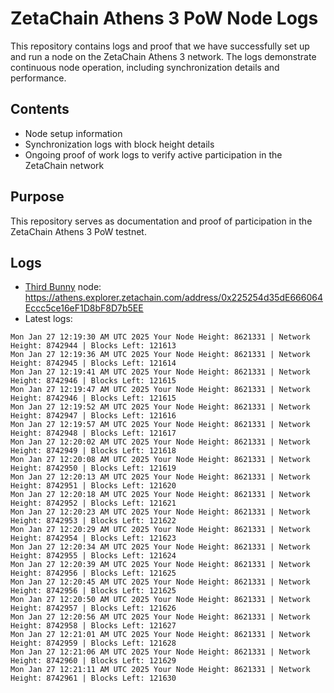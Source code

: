 # ZetaChain Athens 3 PoW Node Logs
This repository contains logs and proof that we have successfully set up and run a node on the ZetaChain Athens 3 network. The logs demonstrate continuous node operation, including synchronization details and performance.

## Contents
- Node setup information
- Synchronization logs with block height details
- Ongoing proof of work logs to verify active participation in the ZetaChain network

## Purpose
This repository serves as documentation and proof of participation in the ZetaChain Athens 3 PoW testnet.

## Logs

- [Third Bunny](https://thirdbunny.xyz/) node: https://athens.explorer.zetachain.com/address/0x225254d35dE666064Eccc5ce16eF1D8bF8D7b5EE
- Latest logs:
```
Mon Jan 27 12:19:30 AM UTC 2025 Your Node Height: 8621331 | Network Height: 8742944 | Blocks Left: 121613
Mon Jan 27 12:19:36 AM UTC 2025 Your Node Height: 8621331 | Network Height: 8742945 | Blocks Left: 121614
Mon Jan 27 12:19:41 AM UTC 2025 Your Node Height: 8621331 | Network Height: 8742946 | Blocks Left: 121615
Mon Jan 27 12:19:47 AM UTC 2025 Your Node Height: 8621331 | Network Height: 8742946 | Blocks Left: 121615
Mon Jan 27 12:19:52 AM UTC 2025 Your Node Height: 8621331 | Network Height: 8742947 | Blocks Left: 121616
Mon Jan 27 12:19:57 AM UTC 2025 Your Node Height: 8621331 | Network Height: 8742948 | Blocks Left: 121617
Mon Jan 27 12:20:02 AM UTC 2025 Your Node Height: 8621331 | Network Height: 8742949 | Blocks Left: 121618
Mon Jan 27 12:20:08 AM UTC 2025 Your Node Height: 8621331 | Network Height: 8742950 | Blocks Left: 121619
Mon Jan 27 12:20:13 AM UTC 2025 Your Node Height: 8621331 | Network Height: 8742951 | Blocks Left: 121620
Mon Jan 27 12:20:18 AM UTC 2025 Your Node Height: 8621331 | Network Height: 8742952 | Blocks Left: 121621
Mon Jan 27 12:20:23 AM UTC 2025 Your Node Height: 8621331 | Network Height: 8742953 | Blocks Left: 121622
Mon Jan 27 12:20:29 AM UTC 2025 Your Node Height: 8621331 | Network Height: 8742954 | Blocks Left: 121623
Mon Jan 27 12:20:34 AM UTC 2025 Your Node Height: 8621331 | Network Height: 8742955 | Blocks Left: 121624
Mon Jan 27 12:20:39 AM UTC 2025 Your Node Height: 8621331 | Network Height: 8742956 | Blocks Left: 121625
Mon Jan 27 12:20:45 AM UTC 2025 Your Node Height: 8621331 | Network Height: 8742956 | Blocks Left: 121625
Mon Jan 27 12:20:50 AM UTC 2025 Your Node Height: 8621331 | Network Height: 8742957 | Blocks Left: 121626
Mon Jan 27 12:20:56 AM UTC 2025 Your Node Height: 8621331 | Network Height: 8742958 | Blocks Left: 121627
Mon Jan 27 12:21:01 AM UTC 2025 Your Node Height: 8621331 | Network Height: 8742959 | Blocks Left: 121628
Mon Jan 27 12:21:06 AM UTC 2025 Your Node Height: 8621331 | Network Height: 8742960 | Blocks Left: 121629
Mon Jan 27 12:21:11 AM UTC 2025 Your Node Height: 8621331 | Network Height: 8742961 | Blocks Left: 121630
```
